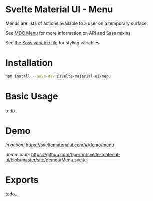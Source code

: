 # Svelte Material UI - Menu

Menus are lists of actions available to a user on a temporary surface.

See [MDC Menu](https://material.io/develop/web/components/menus/) for more information on API and Sass mixins.

See [the Sass variable file](https://github.com/material-components/material-components-web/blob/v3.1.1/packages/mdc-menu/_variables.scss) for styling variables.

# Installation

```sh
npm install --save-dev @svelte-material-ui/menu
```

# Basic Usage

todo...

# Demo

*in action:* https://sveltematerialui.com/#/demo/menu

*demo code:* https://github.com/hperrin/svelte-material-ui/blob/master/site/demos/Menu.svelte

# Exports

todo...